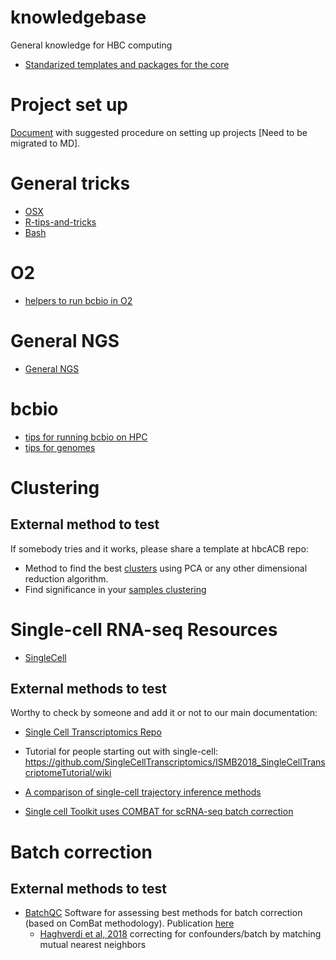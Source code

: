 # knowledgebase
General knowledge for HBC computing

* [Standarized templates and packages for the core](http://bioinformatics.sph.harvard.edu/hbcABC/)

# Project set up

[Document](https://docs.google.com/document/d/1FVyPPI7b1KdeDYp7CQRct6Gozpmmy-Xq2P7QeAcxG10/edit?usp=sharing) with suggested procedure on setting up projects [Need to be migrated to MD].

# General tricks

* [OSX](https://github.com/hbc/knowledgebase/blob/master/OSX.md)
* [R-tips-and-tricks](https://github.com/hbc/knowledgebase/blob/master/R-tips-and-tricks.md)
* [Bash](https://github.com/hbc/knowledgebase/blob/master/Bash.md)

# O2

* [helpers to run bcbio in O2](https://code.harvard.edu/HSPH/hbc_bcbio_o2)

# General NGS

* [General NGS](https://github.com/hbc/knowledgebase/blob/master/GeneralNGS.md)

# bcbio
* [tips for running bcbio on HPC](https://github.com/hbc/knowledgebase/blob/master/bcbio_tips.md)
* [tips for genomes](https://github.com/hbc/knowledgebase/blob/master/bcbio_genomes.md)


# Clustering

## External method to test 

If somebody tries and it works, please share a template at hbcACB repo:

* Method to find the best [clusters](https://www.bioconductor.org/help/course-materials/2016/BioC2016/ConcurrentWorkshops1/Risso/clusterExperiment.html) using PCA or any other dimensional reduction algorithm.
* Find significance in your [samples clustering](https://bioconductor.org/packages/release/bioc/vignettes/ClusterSignificance/inst/doc/ClusterSignificance-vignette.html)

# Single-cell RNA-seq Resources

* [SingleCell](https://github.com/hbc/knowledgebase/blob/master/Single-Cell.md)

## External methods to test

Worthy to check by someone and add it or not to our main documentation:

* [Single Cell Transcriptomics Repo](https://github.com/SingleCellTranscriptomics)
* Tutorial for people starting out with single-cell: 
https://github.com/SingleCellTranscriptomics/ISMB2018_SingleCellTranscriptomeTutorial/wiki

* [A comparison of single-cell trajectory inference methods](https://www.biorxiv.org/content/early/2018/03/05/276907)
* [Single cell Toolkit uses COMBAT for scRNA-seq batch correction](https://compbiomed.github.io/sctk_docs/articles/v03-tab01_Upload.html)

# Batch correction
## External methods to test
* [BatchQC](https://bioconductor.org/packages/release/bioc/html/BatchQC.html) Software for assessing best methods for batch correction (based on ComBat methodology). Publication [here](https://bmcbioinformatics.biomedcentral.com/articles/10.1186/s12859-018-2263-6)
  * [Haghverdi et al, 2018](https://europepmc.org/abstract/med/29608177) correcting for confounders/batch by matching mutual nearest neighbors


